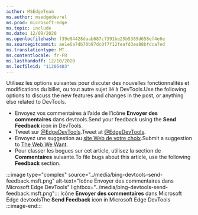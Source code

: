 ```yaml
---
author: MSEdgeTeam
ms.author: msedgedevrel
ms.prod: microsoft-edge
ms.topic: include
ms.date: 12/09/2020
ms.openlocfilehash: f39e04428daab687c7391be25b5389d658ef4e6e
ms.sourcegitcommit: ae1e6a7db70b97dc0f7f12feafd3ea88bfdca7ed
ms.translationtype: MT
ms.contentlocale: fr-FR
ms.lasthandoff: 12/10/2020
ms.locfileid: "11205403"
---
```

<span data-ttu-id="22a2b-101">Utilisez les options suivantes pour discuter des nouvelles fonctionnalités et modifications du billet, ou tout autre sujet lié à DevTools.</span><span class="sxs-lookup"><span data-stu-id="22a2b-101">Use the following options to discuss the new features and changes in the post, or anything else related to DevTools.</span></span>  

*   <span data-ttu-id="22a2b-102">Envoyez vos commentaires à l’aide de l’icône **Envoyer des commentaires** dans devtools.</span><span class="sxs-lookup"><span data-stu-id="22a2b-102">Send your feedback using the **Send Feedback** icon in DevTools.</span></span>  
*   <span data-ttu-id="22a2b-103">Tweet sur [@EdgeDevTools][PostTweetEdgeDevTools].</span><span class="sxs-lookup"><span data-stu-id="22a2b-103">Tweet at [@EdgeDevTools][PostTweetEdgeDevTools].</span></span>  
*   <span data-ttu-id="22a2b-104">Envoyez une suggestion au [site Web de votre choix][TheWebWeWant].</span><span class="sxs-lookup"><span data-stu-id="22a2b-104">Submit a suggestion to [The Web We Want][TheWebWeWant].</span></span>  
*   <span data-ttu-id="22a2b-105">Pour classer les bogues sur cet article, utilisez la section de **Commentaires** suivante.</span><span class="sxs-lookup"><span data-stu-id="22a2b-105">To file bugs about this article, use the following **Feedback** section.</span></span>  

:::image type="complex" source="../media/bing-devtools-send-feedback.msft.png" alt-text="Icône Envoyer des commentaires dans Microsoft Edge DevTools" lightbox="../media/bing-devtools-send-feedback.msft.png":::
   <span data-ttu-id="22a2b-107">Icône **Envoyer des commentaires** dans Microsoft Edge devtools</span><span class="sxs-lookup"><span data-stu-id="22a2b-107">The **Send Feedback** icon in Microsoft Edge DevTools</span></span>  
:::image-end:::  

<!-- links -->  

[PostTweetEdgeDevTools]: https://twitter.com/intent/tweet?text=@EdgeDevTools "@EdgeDevTools | Publiez un tweet"  

[EdgeDevToolsTwitterAccount]: https://twitter.com/EdgeDevTools "@EdgeDevTools compte Twitter"  

[GitHubMicrosoftDocsEdgeDeveloperNewIssue]: https://github.com/MicrosoftDocs/edge-developer/issues/new?title=[DevTools%20Docs%20Feedback] "Nouveau problème-MicrosoftDocs/Edge-développeur-GitHub"  

[TheWebWeWant]: https://webwewant.fyi "Le site Web de votre choix"  
